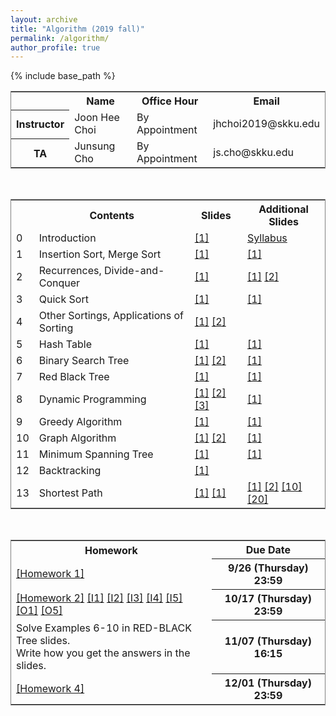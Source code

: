 ```yaml
---
layout: archive
title: "Algorithm (2019 fall)"
permalink: /algorithm/
author_profile: true
---
```


<head>
<style>
table {
  border-collapse: collapse;
  border: 1px solid gray;
} 

th,td {
  border: 1px solid gray;
  text-align: center
}

table.a {
  table-layout: auto;
  width: 600px;
}

table.b {
  table-layout: auto;
  width: 500px;
}
</style>
</head>

<body>
{% include base_path %}
<br>
<table class="b">
  <tr>
    <th> </th>
    <th>Name</th>
    <th>Office Hour</th>
	<th>Email</th>
  </tr>
  <tr>
    <th>Instructor</th>
    <td>Joon Hee Choi</td>
	<td>By Appointment</td>
	<td>jhchoi2019@skku.edu</td>
  </tr>
  <tr>
    <th>TA</th>
    <td>Junsung Cho</td>
	<td>By Appointment</td>
	<td>js.cho@skku.edu</td>
  </tr>
</table>
<br>
<table class="a">
  <tr>
    <th> </th>
    <th>Contents</th>
	<th>Slides</th>
	<th>Additional Slides</th>
  </tr>
  <tr>
    <td>0</td>
    <td>Introduction</td>
	<td style="color:blue"><a href="http://mllab-skku.github.io/files/algorithm_Introduction.pdf">[1]</a></td>
	<td style="color:blue"><a href="http://mllab-skku.github.io/files/algorithm_syllabus.pdf">Syllabus</a></td>
  </tr>
  <tr>
    <td>1</td>
    <td>Insertion Sort, Merge Sort</td>
	<td style="color:blue"><a href="http://mllab-skku.github.io/files/algorithm_insertion_and_merge_sort.pdf">[1]</a></td>
	<td style="color:blue"><a href="http://mllab-skku.github.io/files/algorithm_chap1&2-start-simpleAlg.pdf">[1]</a></td>
  </tr>
  <tr>
    <td>2</td>
    <td>Recurrences, Divide-and-Conquer</td>
	<td style="color:blue"><a href="http://mllab-skku.github.io/files/algorithm_notations_recurrence_d&c.pdf">[1]</a></td>
	<td style="color:blue"><a href="http://mllab-skku.github.io/files/algorithm_chap3&4-growth-recurrence.pdf">[1]</a> <a href="http://mllab-skku.github.io/files/algorithm_chap4apdx-divide&conquer.pdf">[2]</a></td>
  </tr>
  <tr>
    <td>3</td>
    <td>Quick Sort</td>
	<td style="color:blue"><a href="http://mllab-skku.github.io/files/algorithm_quicksort.pdf">[1]</a></td>
	<td style="color:blue"><a href="http://mllab-skku.github.io/files/algorithm_chap7-quicksort.pdf">[1]</a></td>
  </tr>
  <tr>
    <td>4</td>
    <td>Other Sortings, Applications of Sorting</td>
	<td style="color:blue"><a href="http://mllab-skku.github.io/files/algorithm_other_sortings.pdf">[1]</a> <a href="http://mllab-skku.github.io/files/algorithm_sorting_applications.pdf">[2]</a></td>
	<td></td>
  </tr>
  <tr>
    <td>5</td>
    <td>Hash Table</td>
	<td style="color:blue"><a href="http://mllab-skku.github.io/files/algorithm_hashtable.pdf">[1]</a></td>
	<td style="color:blue"><a href="http://mllab-skku.github.io/files/algorithm_chap11-hash-table.pdf">[1]</a></td>
  </tr>
  <tr>
    <td>6</td>
    <td>Binary Search Tree</td>
	<td style="color:blue"><a href="http://mllab-skku.github.io/files/algorithm_BST.pdf">[1]</a> <a href="http://mllab-skku.github.io/files/algorithm_BST_applications.pdf">[2]</a></td>
	<td style="color:blue"><a href="http://mllab-skku.github.io/files/algorithm_chap12-BST.pdf">[1]</a></td>
  </tr>
  <tr>
    <td>7</td>
    <td>Red Black Tree</td>
	<td style="color:blue"><a href="http://mllab-skku.github.io/files/algorithm_red_black_tree.pdf">[1]</a></td>
	<td style="color:blue"><a href="http://mllab-skku.github.io/files/algorithm_chap13-red-black.pdf">[1]</a></td>
  </tr>
  <tr>
    <td>8</td>
    <td>Dynamic Programming</td>
	<td style="color:blue"><a href="http://mllab-skku.github.io/files/algorithm_dynamic_programming_1.pdf">[1]</a> <a href="http://mllab-skku.github.io/files/algorithm_dynamic_programming_2.pdf">[2]</a> <a href="http://mllab-skku.github.io/files/algorithm_dynamic_programming_3.pdf">[3]</a> </td>
	<td style="color:blue"><a href="http://mllab-skku.github.io/files/algorithm_chap15-dynamicProg.pdf">[1]</a></td>
  </tr>
  <tr>
    <td>9</td>
    <td>Greedy Algorithm</td>
	<td style="color:blue"><a href="http://mllab-skku.github.io/files/algorithm_greedy_algorithm.pdf">[1]</a></td>
	<td style="color:blue"><a href="http://mllab-skku.github.io/files/algorithm_chap16-greedyAlgorithm.pdf">[1]</a></td>
  </tr>
  <tr>
    <td>10</td>
    <td>Graph Algorithm</td>
	<td style="color:blue"><a href="http://mllab-skku.github.io/files/algorithm_graph_algorithm_1.pdf">[1]</a> <a href="http://mllab-skku.github.io/files/algorithm_graph_algorithm_2.pdf">[2]</a></td>
	<td style="color:blue"><a href="http://mllab-skku.github.io/files/algorithm_chap22-graphAlgorithms.pdf">[1]</a></td>
  </tr>
  <tr>
    <td>11</td>
    <td>Minimum Spanning Tree</td>
	<td style="color:blue"><a href="http://mllab-skku.github.io/files/algorithm_minimum_spanning_tree.pdf">[1]</a></td>
	<td style="color:blue"><a href="http://mllab-skku.github.io/files/algorithm_chap23-MST.pdf">[1]</a></td>
  </tr>
  <tr>
    <td>12</td>
    <td>Backtracking</td>
	<td style="color:blue"><a href="http://mllab-skku.github.io/files/algorithm_backtracking.pdf">[1]</a></td>
  </tr>
  <tr>
    <td>13</td>
    <td>Shortest Path</td>
	<td style="color:blue"><a href="http://mllab-skku.github.io/files/algorithm_shortest_path_1.pdf">[1]</a> <a href="http://mllab-skku.github.io/files/algorithm_shortest_path_2.pdf">[1]</a></td>
	<td style="color:blue"><a href="http://mllab-skku.github.io/files/algorithm_chap24a-shortestPath_1.pdf">[1]</a> <a href="http://mllab-skku.github.io/files/algorithm_chap24b-shortestPath_2.pdf">[2]</a> <a href="http://mllab-skku.github.io/files/shortest_path_1.pptm">[10]</a> <a href="http://mllab-skku.github.io/files/shortest_path_2.pptm">[20]</a></td>
  </tr>
</table>

<br>
<table class="a">
  <tr>
	<th>Homework</th>
    <th>Due Date</th>
  </tr>
  <tr>
	<td style="color:blue"><a href="http://mllab-skku.github.io/files/homework1.pdf">[Homework 1]</a></td>
    <th>9/26 (Thursday) 23:59</th>
  </tr>
  <tr>
	<td style="color:blue"><a href="http://mllab-skku.github.io/files/homework2.pdf">[Homework 2]</a> <a href="http://mllab-skku.github.io/files/hw2_input1.txt">[I1]</a> <a href="http://mllab-skku.github.io/files/hw2_input2.txt">[I2]</a> <a href="http://mllab-skku.github.io/files/hw2_input3.txt">[I3]</a> <a href="http://mllab-skku.github.io/files/hw2_input4.txt">[I4]</a> <a href="http://mllab-skku.github.io/files/hw2_input5.txt">[I5]</a> <a href="http://mllab-skku.github.io/files/hw2_output1.txt">[O1]</a> <a href="http://mllab-skku.github.io/files/hw2_output5.txt">[O5]</a> </td>
    <th>10/17 (Thursday) 23:59</th>
  </tr>
  <tr>
	<td> Solve Examples 6-10 in RED-BLACK Tree slides. <br /> Write how you get the answers in the slides.</td>
    <th>11/07 (Thursday) 16:15</th>
  </tr>
  <tr>
	<td style="color:blue"><a href="http://mllab-skku.github.io/files/homework4.pdf">[Homework 4]</a></td>
    <th>12/01 (Thursday) 23:59</th>
  </tr>
</table>
</body>